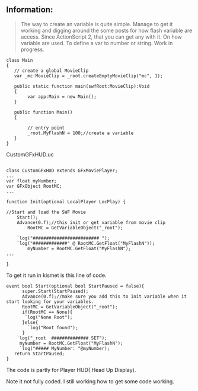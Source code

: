 ## Information: ##
> The way to create an variable is quite simple. Manage to get it working and digging around the some posts for how flash variable are access. Since ActionScript 2, that you can get any with it. On how variable are used. To define a var to number or string. Work in progress.

```
class Main
{   
   // create a global MovieClip
   var _mc:MovieClip = _root.createEmptyMovieClip("mc", 1);
   
   public static function main(swfRoot:MovieClip):Void
   {
		var app:Main = new Main();
   }
   
   public function Main()
   {       
                
		// entry point
		_root.MyFlashN = 100;//create a variable
   }
}
```

CustomGFxHUD.uc
```

class CustomGFxHUD extends GFxMoviePlayer;
...
var float myNumber;
var GFxObject RootMC;
...

function Init(optional LocalPlayer LocPlay) {

//Start and load the SWF Movie
	Start();
	Advance(0.f);//this init or get variable from movie clip
       	RootMC = GetVariableObject("_root");
       	
	`log("######################### ");
	`log("#############" @ RootMC.GetFloat("MyFlashN"));
        myNumber = RootMC.GetFloat("MyFlashN");
...

}
```

To get it run in kismet is this line of code.
```
event bool Start(optional bool StartPaused = false){
      super.Start(StartPaused);
      Advance(0.f);//make sure you add this to init variable when it start looking for your variables.
      RootMC = GetVariableObject("_root");
      if(RootMC == None){
       `log("None Root");
      }else{
        `log("Root found");
      }
    `log("_root  ############## SET");
     myNumber = RootMC.GetFloat("MyFlashN");
     `log("##### MyNumber: "@myNumber);
   return StartPaused;
}
```





The code is partly for Player HUD( Head Up Display).

Note it not fully coded. I still working how to get some code working.